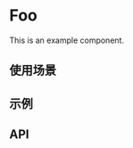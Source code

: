 # Foo

This is an example component.

## 使用场景

## 示例

<code src="./demos/demo1.tsx"></code>

## API
